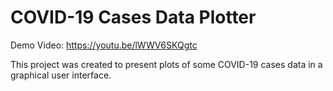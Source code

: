 # COVID-19 Cases Data Plotter

Demo Video: https://youtu.be/lWWV6SKQgtc

This project was created to present plots of some COVID-19 cases data in a graphical user interface. 
